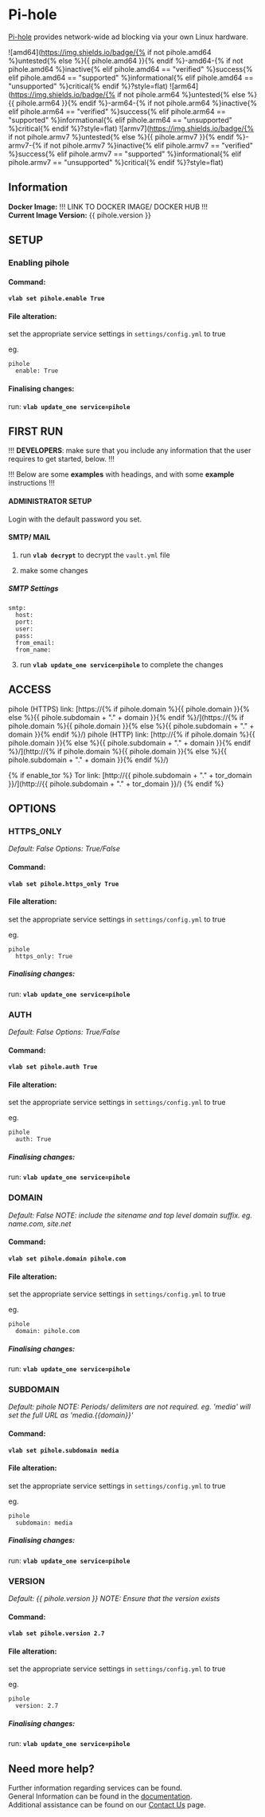 # Pi-hole

[Pi-hole](http://pi-hole.net/) provides network-wide ad blocking via your own Linux hardware.

![amd64](https://img.shields.io/badge/{% if not pihole.amd64 %}untested{% else %}{{ pihole.amd64 }}{% endif %}-amd64-{% if not pihole.amd64 %}inactive{% elif pihole.amd64 == "verified" %}success{% elif pihole.amd64 == "supported" %}informational{% elif pihole.amd64 == "unsupported" %}critical{% endif %}?style=flat)
![arm64](https://img.shields.io/badge/{% if not pihole.arm64 %}untested{% else %}{{ pihole.arm64 }}{% endif %}-arm64-{% if not pihole.arm64 %}inactive{% elif pihole.arm64 == "verified" %}success{% elif pihole.arm64 == "supported" %}informational{% elif pihole.arm64 == "unsupported" %}critical{% endif %}?style=flat)
![armv7](https://img.shields.io/badge/{% if not pihole.armv7 %}untested{% else %}{{ pihole.armv7 }}{% endif %}-armv7-{% if not pihole.armv7 %}inactive{% elif pihole.armv7 == "verified" %}success{% elif pihole.armv7 == "supported" %}informational{% elif pihole.armv7 == "unsupported" %}critical{% endif %}?style=flat)

## Information


**Docker Image:** !!! LINK TO DOCKER IMAGE/ DOCKER HUB !!!  
**Current Image Version:** {{ pihole.version }}

## SETUP

### Enabling pihole

#### Command:

**`vlab set pihole.enable True`**

#### File alteration:

set the appropriate service settings in `settings/config.yml` to true

eg.
```
pihole
  enable: True
```

#### Finalising changes:

run: **`vlab update_one service=pihole`**

## FIRST RUN

!!! **DEVELOPERS**: make sure that you include any information that the user requires to get started, below. !!!

!!! Below are some **examples** with headings, and with some **example** instructions !!!

#### ADMINISTRATOR SETUP

Login with the default password you set.

#### SMTP/ MAIL

1. run **`vlab decrypt`** to decrypt the `vault.yml` file

2. make some changes


##### SMTP Settings
```
smtp:
  host:
  port:
  user:
  pass:
  from_email:
  from_name:
```

3. run **`vlab update_one service=pihole`** to complete the changes


## ACCESS

pihole (HTTPS) link: [https://{% if pihole.domain %}{{ pihole.domain }}{% else %}{{ pihole.subdomain + "." + domain }}{% endif %}/](https://{% if pihole.domain %}{{ pihole.domain }}{% else %}{{ pihole.subdomain + "." + domain }}{% endif %}/)
pihole (HTTP) link: [http://{% if pihole.domain %}{{ pihole.domain }}{% else %}{{ pihole.subdomain + "." + domain }}{% endif %}/](http://{% if pihole.domain %}{{ pihole.domain }}{% else %}{{ pihole.subdomain + "." + domain }}{% endif %}/)

{% if enable_tor %}
Tor link: [http://{{ pihole.subdomain + "." + tor_domain }}/](http://{{ pihole.subdomain + "." + tor_domain }}/)
{% endif %}

## OPTIONS

### HTTPS_ONLY
*Default: False*
*Options: True/False*

#### Command:

**`vlab set pihole.https_only True`**

#### File alteration:

set the appropriate service settings in `settings/config.yml` to true

eg.
```
pihole
  https_only: True
```

##### Finalising changes:

run: **`vlab update_one service=pihole`**

### AUTH
*Default: False*
*Options: True/False*

#### Command:

**`vlab set pihole.auth True`**

#### File alteration:

set the appropriate service settings in `settings/config.yml` to true

eg.
```
pihole
  auth: True
```

##### Finalising changes:

run: **`vlab update_one service=pihole`**

### DOMAIN
*Default: False*
*NOTE: include the sitename and top level domain suffix. eg. name.com, site.net*

#### Command:

**`vlab set pihole.domain pihole.com`**

#### File alteration:

set the appropriate service settings in `settings/config.yml` to true

eg.
```
pihole
  domain: pihole.com
```

##### Finalising changes:

run: **`vlab update_one service=pihole`**

### SUBDOMAIN
*Default: pihole*
*NOTE: Periods/ delimiters are not required. eg. 'media' will set the full URL as 'media.{{domain}}'*

#### Command:

**`vlab set pihole.subdomain media`**

#### File alteration:

set the appropriate service settings in `settings/config.yml` to true

eg.
```
pihole
  subdomain: media
```

##### Finalising changes:

run: **`vlab update_one service=pihole`**

### VERSION
*Default: {{  pihole.version  }}*
*NOTE: Ensure that the version exists*

#### Command:

**`vlab set pihole.version 2.7`**

#### File alteration:

set the appropriate service settings in `settings/config.yml` to true

eg.
```
pihole
  version: 2.7
```

##### Finalising changes:

run: **`vlab update_one service=pihole`**

## Need more help?
Further information regarding services can be found. \
General Information can be found in the [documentation](https://docs.vivumlab.com). \
Additional assistance can be found on our [Contact Us](https://docs.vivumlab.com/Contact-us) page.
